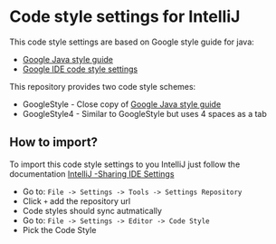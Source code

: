 # Code style settings for IntelliJ

This code style settings are based on Google style guide for java:

- [Google Java style guide](https://google.github.io/styleguide/javaguide.html)
- [Google IDE code style settings](https://github.com/google/styleguide)

This repository provides two code style schemes:
- GoogleStyle - Close copy of [Google Java style guide](https://google.github.io/styleguide/javaguide.html)
- GoogleStyle4 - Similar to GoogleStyle but uses 4 spaces as a tab

## How to import?

To import this code style settings to you IntelliJ just follow the documentation [IntelliJ -Sharing IDE Settings](https://www.jetbrains.com/help/idea/2017.1/sharing-your-ide-settings.html#d395653e148)

- Go to: `File -> Settings -> Tools -> Settings Repository`
- Click `+` add the repository url
- Code styles should sync autmatically
- Go to: `File -> Settings -> Editor -> Code Style`
- Pick the Code Style
